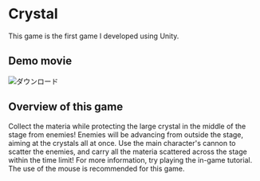 # Crystal
This game is the first game I developed using Unity. 

## Demo movie
![ダウンロード](https://user-images.githubusercontent.com/51312413/95963641-e6ef3980-0e42-11eb-824e-b01b423b45c9.gif)

## Overview of this game
Collect the materia while protecting the large crystal in the middle of the stage from enemies!
Enemies will be advancing from outside the stage, aiming at the crystals all at once.
Use the main character's cannon to scatter the enemies, and carry all the materia scattered across the stage within the time limit!
For more information, try playing the in-game tutorial.
The use of the mouse is recommended for this game.
